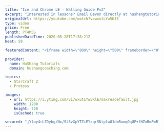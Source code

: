 ```yaml
---
title: "Ice and Chrome LE - Walling Guide PvZ"
excerpt: "Interested in lessons? Email Devon directly at hushangtutorials@outlook.com ------------------------------------------------------------------------------------------------------- Want to support HuShang Tutorials directly? Patreon is a website where you can contribute a monthly donation that will help"
originalUrl: https://youtube.com/watch?v=wxutLYw5KlE
type: video
price: Free
length: PT4M5S
publishedDateTime: 2020-05-28T17:38:21Z
heat: 50

featuredContent: "<iframe width=\"800\" height=\"500\" frameborder=\"0\" src=\"https://www.youtube.com/embed/wxutLYw5KlE\" allow=\"accelerometer; autoplay; encrypted-media; gyroscope; picture-in-picture\" allowfullscreen></iframe>"

provider:
  name: HuShang Tutorials
  domain: hushangcoaching.com

topics:
  - StarCraft 2
  - Protoss

images:
  - url: https://i.ytimg.com/vi/wxutLYw5KlE/maxresdefault.jpg
    width: 1280
    height: 720
    isCached: true

secured: "jYloy4rLZDybg/Nx/Sl3vXpYTZiEYzqrSNtplw01dm5uoqOqUF+fHZmBmPmRlsRnKpIpcDibSHEjPuzU5PKhRheEbsJj7tdiMaoIJF2mDYM9W7a1cZoYCau9WNWuNYXGqlwpZ47pUkD4G5/h4VLm753d3pqqWIA5v4yRYeaGqYInx5Cq1wkfJyoObAUruv2KwCzl1xCzXqTU82czjw8aGMbryy0RKC9/F+fLeNDqR4BRBPr6G3KKhsJGZmYOQPXDNIIgR+Ryg+JSDYYMNbPQ3GsVQnrFdFEDrJeomCAzsaxbIlnP2TIuYv8iYLq7nwinAHnZ9BYd9Mol2mASFjKVUepszM1zK7ziPc6ukqAYNE8Lu8NwXUo7u4JccZNlJh+d+9N1h/tU5f2hXMqY48N5QkV9dnITFicPHdi9IAKTDNE=;DmGjNsyaqXEeQrsMFiiEVw=="
---
```


